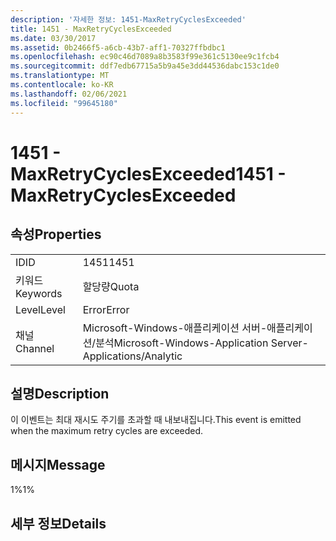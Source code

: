 ```yaml
---
description: '자세한 정보: 1451-MaxRetryCyclesExceeded'
title: 1451 - MaxRetryCyclesExceeded
ms.date: 03/30/2017
ms.assetid: 0b2466f5-a6cb-43b7-aff1-70327ffbdbc1
ms.openlocfilehash: ec90c46d7089a8b3583f99e361c5130ee9c1fcb4
ms.sourcegitcommit: ddf7edb67715a5b9a45e3dd44536dabc153c1de0
ms.translationtype: MT
ms.contentlocale: ko-KR
ms.lasthandoff: 02/06/2021
ms.locfileid: "99645180"
---
```

# <a name="1451---maxretrycyclesexceeded"></a><span data-ttu-id="0a31a-103">1451 - MaxRetryCyclesExceeded</span><span class="sxs-lookup"><span data-stu-id="0a31a-103">1451 - MaxRetryCyclesExceeded</span></span>

## <a name="properties"></a><span data-ttu-id="0a31a-104">속성</span><span class="sxs-lookup"><span data-stu-id="0a31a-104">Properties</span></span>  
  
|||  
|-|-|  
|<span data-ttu-id="0a31a-105">ID</span><span class="sxs-lookup"><span data-stu-id="0a31a-105">ID</span></span>|<span data-ttu-id="0a31a-106">1451</span><span class="sxs-lookup"><span data-stu-id="0a31a-106">1451</span></span>|  
|<span data-ttu-id="0a31a-107">키워드</span><span class="sxs-lookup"><span data-stu-id="0a31a-107">Keywords</span></span>|<span data-ttu-id="0a31a-108">할당량</span><span class="sxs-lookup"><span data-stu-id="0a31a-108">Quota</span></span>|  
|<span data-ttu-id="0a31a-109">Level</span><span class="sxs-lookup"><span data-stu-id="0a31a-109">Level</span></span>|<span data-ttu-id="0a31a-110">Error</span><span class="sxs-lookup"><span data-stu-id="0a31a-110">Error</span></span>|  
|<span data-ttu-id="0a31a-111">채널</span><span class="sxs-lookup"><span data-stu-id="0a31a-111">Channel</span></span>|<span data-ttu-id="0a31a-112">Microsoft-Windows-애플리케이션 서버-애플리케이션/분석</span><span class="sxs-lookup"><span data-stu-id="0a31a-112">Microsoft-Windows-Application Server-Applications/Analytic</span></span>|  
  
## <a name="description"></a><span data-ttu-id="0a31a-113">설명</span><span class="sxs-lookup"><span data-stu-id="0a31a-113">Description</span></span>  

 <span data-ttu-id="0a31a-114">이 이벤트는 최대 재시도 주기를 초과할 때 내보내집니다.</span><span class="sxs-lookup"><span data-stu-id="0a31a-114">This event is emitted when the maximum retry cycles are exceeded.</span></span>  
  
## <a name="message"></a><span data-ttu-id="0a31a-115">메시지</span><span class="sxs-lookup"><span data-stu-id="0a31a-115">Message</span></span>  

 <span data-ttu-id="0a31a-116">1%</span><span class="sxs-lookup"><span data-stu-id="0a31a-116">1%</span></span>  
  
## <a name="details"></a><span data-ttu-id="0a31a-117">세부 정보</span><span class="sxs-lookup"><span data-stu-id="0a31a-117">Details</span></span>

